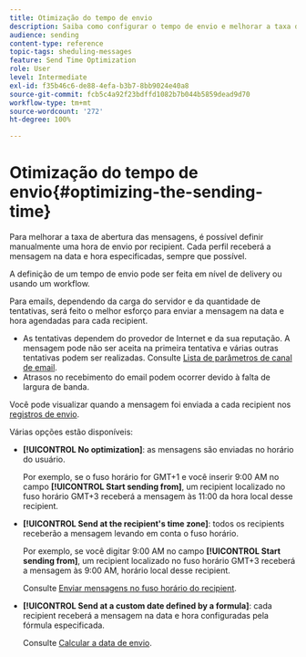 ```yaml
---
title: Otimização do tempo de envio
description: Saiba como configurar o tempo de envio e melhorar a taxa de abertura das suas mensagens.
audience: sending
content-type: reference
topic-tags: sheduling-messages
feature: Send Time Optimization
role: User
level: Intermediate
exl-id: f35b46c6-de88-4efa-b3b7-8bb9024e40a8
source-git-commit: fcb5c4a92f23bdffd1082b7b044b5859dead9d70
workflow-type: tm+mt
source-wordcount: '272'
ht-degree: 100%

---
```


# Otimização do tempo de envio{#optimizing-the-sending-time}

Para melhorar a taxa de abertura das mensagens, é possível definir manualmente uma hora de envio por recipient. Cada perfil receberá a mensagem na data e hora especificadas, sempre que possível.

A definição de um tempo de envio pode ser feita em nível de delivery ou usando um workflow.

Para emails, dependendo da carga do servidor e da quantidade de tentativas, será feito o melhor esforço para enviar a mensagem na data e hora agendadas para cada recipient.

* As tentativas dependem do provedor de Internet e da sua reputação. A mensagem pode não ser aceita na primeira tentativa e várias outras tentativas podem ser realizadas. Consulte [Lista de parâmetros de canal de email](../../administration/using/configuring-email-channel.md).
* Atrasos no recebimento do email podem ocorrer devido à falta de largura de banda.

Você pode visualizar quando a mensagem foi enviada a cada recipient nos [registros de envio](../../sending/using/monitoring-a-delivery.md#sending-logs).

Várias opções estão disponíveis:

* **[!UICONTROL No optimization]**: as mensagens são enviadas no horário do usuário.

  Por exemplo, se o fuso horário for GMT+1 e você inserir 9:00 AM no campo **[!UICONTROL Start sending from]**, um recipient localizado no fuso horário GMT+3 receberá a mensagem às 11:00 da hora local desse recipient.

* **[!UICONTROL Send at the recipient's time zone]**: todos os recipients receberão a mensagem levando em conta o fuso horário.

  Por exemplo, se você digitar 9:00 AM no campo **[!UICONTROL Start sending from]**, um recipient localizado no fuso horário GMT+3 receberá a mensagem às 9:00 AM, horário local desse recipient.

  Consulte [Enviar mensagens no fuso horário do recipient](../../sending/using/sending-messages-at-the-recipient-s-time-zone.md).

* **[!UICONTROL Send at a custom date defined by a formula]**: cada recipient receberá a mensagem na data e hora configuradas pela fórmula especificada.

  Consulte [Calcular a data de envio](../../sending/using/computing-the-sending-date.md).
